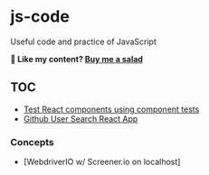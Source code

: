 # js-code

Useful code and practice of JavaScript

**🥗 Like my content? [Buy me a salad](https://www.buymeacoffee.com/nikolaya)**

## TOC

- [Test React components using component tests](./testing-js/react-components/test-app/)
- [Github User Search React App](./github-user-search/)

### Concepts

- [WebdriverIO w/ Screener.io on localhost]
